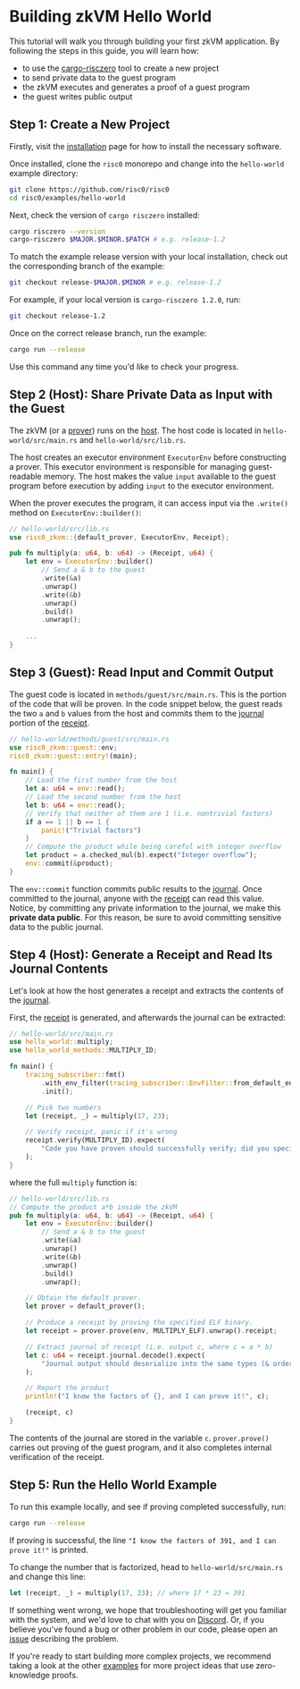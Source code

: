 # Building zkVM Hello World

This tutorial will walk you through building your first zkVM application. By
following the steps in this guide, you will learn how:

- to use the [cargo-risczero] tool to create a new project
- to send private data to the guest program
- the zkVM executes and generates a proof of a guest program
- the guest writes public output

## Step 1: Create a New Project

Firstly, visit the [installation][install] page for how to install the
necessary software. 

Once installed, clone the `risc0` monorepo and change into the `hello-world` example directory:

```sh
git clone https://github.com/risc0/risc0
cd risc0/examples/hello-world
```

Next, check the version of `cargo risczero` installed:

```sh
cargo risczero --version
cargo-risczero $MAJOR.$MINOR.$PATCH # e.g. release-1.2
```

To match the example release version with your local installation, check out the corresponding branch of the example: 

```sh
git checkout release-$MAJOR.$MINOR # e.g. release-1.2
```

For example, if your local version is `cargo-risczero 1.2.0`, run:

```sh
git checkout release-1.2
```

Once on the correct release branch, run the example:

```sh
cargo run --release
```

Use this command any time you'd like to check your progress.

## Step 2 (Host): Share Private Data as Input with the Guest

The zkVM (or a [prover]) runs on the [host]. The host code is located in `hello-world/src/main.rs` and `hello-world/src/lib.rs`. 

The host creates an executor environment `ExecutorEnv` before constructing a prover. This executor environment is responsible for managing guest-readable memory. The host makes the value `input` available to the guest program before execution by adding `input` to the executor environment. 

When the prover executes the program, it can access input via the `.write()` method on `ExecutorEnv::builder()`:

```rust ignore
// hello-world/src/lib.rs
use risc0_zkvm::{default_prover, ExecutorEnv, Receipt};

pub fn multiply(a: u64, b: u64) -> (Receipt, u64) {
    let env = ExecutorEnv::builder()
        // Send a & b to the guest
        .write(&a)
        .unwrap()
        .write(&b)
        .unwrap()
        .build()
        .unwrap();
    
    ...
}
```

## Step 3 (Guest): Read Input and Commit Output

The guest code is located in `methods/guest/src/main.rs`. This
is the portion of the code that will be proven. In the code snippet below, the
guest reads the two `a` and `b` values from the host and commits them to the [journal]
portion of the [receipt].

```rust ignore
// hello-world/methods/guest/src/main.rs
use risc0_zkvm::guest::env;
risc0_zkvm::guest::entry!(main);

fn main() {
    // Load the first number from the host
    let a: u64 = env::read();
    // Load the second number from the host
    let b: u64 = env::read();
    // Verify that neither of them are 1 (i.e. nontrivial factors)
    if a == 1 || b == 1 {
        panic!("Trivial factors")
    }
    // Compute the product while being careful with integer overflow
    let product = a.checked_mul(b).expect("Integer overflow");
    env::commit(&product);
}
```

The `env::commit` function commits public results to the [journal]. Once
committed to the journal, anyone with the [receipt] can read this value. Notice, by committing any private information to the journal, we make this **private data public**. For this reason, be sure to avoid committing sensitive data to the public journal.

## Step 4 (Host): Generate a Receipt and Read Its Journal Contents

Let's look at how the host generates a receipt and extracts the contents of the [journal].

First, the [receipt] is generated, and afterwards the journal can be extracted:

```rust ignore
// hello-world/src/main.rs
use hello_world::multiply;
use hello_world_methods::MULTIPLY_ID;

fn main() {
    tracing_subscriber::fmt()
        .with_env_filter(tracing_subscriber::EnvFilter::from_default_env())
        .init();

    // Pick two numbers
    let (receipt, _) = multiply(17, 23);

    // Verify receipt, panic if it's wrong
    receipt.verify(MULTIPLY_ID).expect(
        "Code you have proven should successfully verify; did you specify the correct image ID?",
    );
}
```

where the full `multiply` function is:

```rust ignore
// hello-world/src/lib.rs
// Compute the product a*b inside the zkVM
pub fn multiply(a: u64, b: u64) -> (Receipt, u64) {
    let env = ExecutorEnv::builder()
        // Send a & b to the guest
        .write(&a)
        .unwrap()
        .write(&b)
        .unwrap()
        .build()
        .unwrap();

    // Obtain the default prover.
    let prover = default_prover();

    // Produce a receipt by proving the specified ELF binary.
    let receipt = prover.prove(env, MULTIPLY_ELF).unwrap().receipt;

    // Extract journal of receipt (i.e. output c, where c = a * b)
    let c: u64 = receipt.journal.decode().expect(
        "Journal output should deserialize into the same types (& order) that it was written",
    );

    // Report the product
    println!("I know the factors of {}, and I can prove it!", c);

    (receipt, c)
}
```

The contents of the journal are stored in the variable `c`. `prover.prove()` carries out proving of the guest program, and it also completes internal verification of the receipt.

## Step 5: Run the Hello World Example

To run this example locally, and see if proving completed successfully, run:

```sh
cargo run --release
```

If proving is successful, the line `"I know the factors of 391, and I can prove it!"` is printed. 

To change the number that is factorized, head to `hello-world/src/main.rs` and change this line:

```rust ignore
let (receipt, _) = multiply(17, 23); // where 17 * 23 = 391
```

If something went wrong, we hope that troubleshooting will get you
familiar with the system, and we'd love to chat with you on [Discord]. Or, if
you believe you've found a bug or other problem in our code, please open an
[issue] describing the problem.

If you're ready to start building more complex projects, we recommend taking a
look at the other [examples] for more project ideas that use zero-knowledge
proofs.

[cargo-risczero]: https://docs.rs/cargo-risczero
[Discord]: https://discord.gg/risczero
[examples]: ../examples.md
[host]: /terminology#host-program
[install]: ../install.md
[issue]: https://github.com/risc0/risc0/issues/new/choose
[journal]: /terminology#journal
[prover]: /terminology#prover
[receipt]: /terminology#receipt
